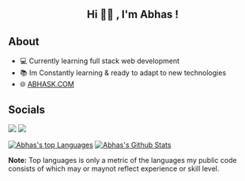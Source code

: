 <h2 align="center">Hi 👋🏼 , I'm Abhas !</h2>

## About

- 💻 Currently learning full stack web development
- 📚 Im Constantly learning & ready to adapt to new technologies
- 🌐 [ABHASK.COM](https:/abhask.com)
 
 ## Socials 
<p align="left">
<a href = "https://www.linkedin.com/in/abhas-khanal-2aa2881b2/"> <img src="https://img.icons8.com/fluent/48/000000/linkedin.png"/></a>
<a href = "https://www.instagram.com/abhas.purple"><img src="https://img.icons8.com/fluent/48/000000/instagram-new.png"/></a>
</p>

  <a href="https://github.com/iamabhas/github-readme-stats"><img alt="Abhas's top Languages" src="https://github-readme-stats.vercel.app/api/top-langs/?username=iamabhas&langs_count=8&count_private=true&layout=compact&theme=react&hide_border=true&bg_color=0D1117" /></a>
<a href="https://github.com/iamabhas/github-readme-stats"><img alt="Abhas's Github Stats" src="https://github-readme-stats.vercel.app/api?username=iamabhas&show_icons=true&count_private=true&theme=react&hide_border=true&bg_color=0D1117" /></a>

 <b>Note:</b> Top languages is only a metric of the languages my public code consists of which may or maynot reflect experience or skill level.




